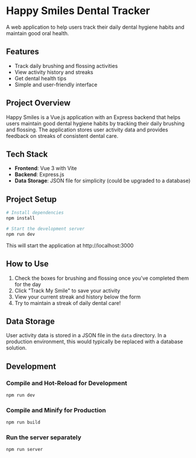 # Happy Smiles Dental Tracker

A web application to help users track their daily dental hygiene habits and maintain good oral health.

## Features

- Track daily brushing and flossing activities
- View activity history and streaks
- Get dental health tips
- Simple and user-friendly interface

## Project Overview

Happy Smiles is a Vue.js application with an Express backend that helps users maintain good dental hygiene habits by tracking their daily brushing and flossing. The application stores user activity data and provides feedback on streaks of consistent dental care.

## Tech Stack

- **Frontend**: Vue 3 with Vite
- **Backend**: Express.js
- **Data Storage**: JSON file for simplicity (could be upgraded to a database)

## Project Setup

```sh
# Install dependencies
npm install

# Start the development server
npm run dev
```

This will start the application at http://localhost:3000

## How to Use

1. Check the boxes for brushing and flossing once you've completed them for the day
2. Click "Track My Smile" to save your activity
3. View your current streak and history below the form
4. Try to maintain a streak of daily dental care!

## Data Storage

User activity data is stored in a JSON file in the `data` directory. In a production environment, this would typically be replaced with a database solution.

## Development

### Compile and Hot-Reload for Development

```sh
npm run dev
```

### Compile and Minify for Production

```sh
npm run build
```

### Run the server separately

```sh
npm run server
```
